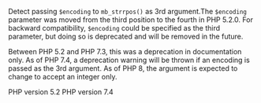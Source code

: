 Detect passing `$encoding` to `mb_strrpos()` as 3rd argument.The `$encoding` parameter was moved from the third position to the fourth in PHP 5.2.0.
For backward compatibility, `$encoding` could be specified as the third parameter, but doing
so is deprecated and will be removed in the future.

Between PHP 5.2 and PHP 7.3, this was a deprecation in documentation only.
As of PHP 7.4, a deprecation warning will be thrown if an encoding is passed as the 3rd
argument.
As of PHP 8, the argument is expected to change to accept an integer only.

PHP version 5.2
PHP version 7.4